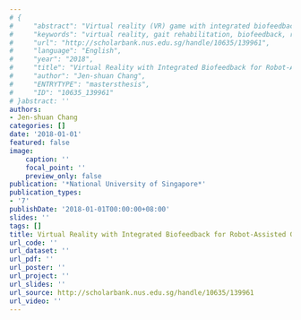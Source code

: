 ```yaml
---
# {
#     "abstract": "Virtual reality (VR) game with integrated biofeedback is developed in this project. It is designed as an additional intervention in a robot-assisted gait therapy. Fourteen healthy individuals are recruited to validate the feasibility and usability of the virtual reality intervention. The experiments are conducted with three configurations: virtual reality, non-virtual reality and retention trial. Significant differences found in the outcomes of the trials suggest that the VR game with integrated biofeedback has the potential to improve the motor function outcome compared to the result in the non-VR trial. Furthermore, none of the participants reported nauseous feelings during the trials, be it with or without VR.",
#     "keywords": "virtual reality, gait rehabilitation, biofeedback, robot-assisted therapy, haptic feedback, neuroplasticity",
#     "url": "http://scholarbank.nus.edu.sg/handle/10635/139961",
#     "language": "English",
#     "year": "2018",
#     "title": "Virtual Reality with Integrated Biofeedback for Robot-Assisted Gait Training",
#     "author": "Jen-shuan Chang",
#     "ENTRYTYPE": "mastersthesis",
#     "ID": "10635_139961"
# }abstract: ''
authors:
- Jen-shuan Chang
categories: []
date: '2018-01-01'
featured: false
image:
    caption: ''
    focal_point: ''
    preview_only: false
publication: '*National University of Singapore*'
publication_types:
- '7'
publishDate: '2018-01-01T00:00:00+08:00'
slides: ''
tags: []
title: Virtual Reality with Integrated Biofeedback for Robot-Assisted Gait Training
url_code: ''
url_dataset: ''
url_pdf: ''
url_poster: ''
url_project: ''
url_slides: ''
url_source: http://scholarbank.nus.edu.sg/handle/10635/139961
url_video: ''
---
```

